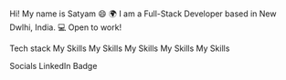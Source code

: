 Hi! My name is Satyam 😄
🌍  I am a Full-Stack Developer based in New Dwlhi, India.
💻 Open to work!

Tech stack
My Skills My Skills My Skills My Skills My Skills

Socials
LinkedIn Badge
